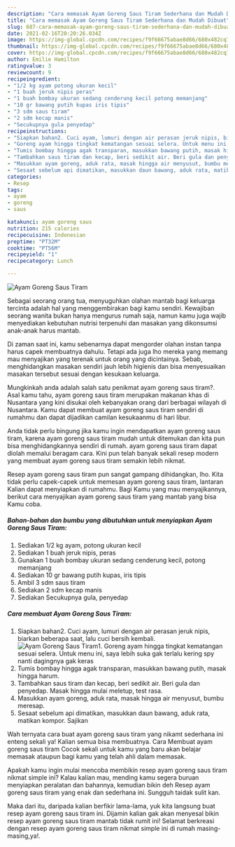 ```yaml
---
description: "Cara memasak Ayam Goreng Saus Tiram Sederhana dan Mudah Dibuat"
title: "Cara memasak Ayam Goreng Saus Tiram Sederhana dan Mudah Dibuat"
slug: 687-cara-memasak-ayam-goreng-saus-tiram-sederhana-dan-mudah-dibuat
date: 2021-02-16T20:20:26.034Z
image: https://img-global.cpcdn.com/recipes/f9f66675abae8d66/680x482cq70/ayam-goreng-saus-tiram-foto-resep-utama.jpg
thumbnail: https://img-global.cpcdn.com/recipes/f9f66675abae8d66/680x482cq70/ayam-goreng-saus-tiram-foto-resep-utama.jpg
cover: https://img-global.cpcdn.com/recipes/f9f66675abae8d66/680x482cq70/ayam-goreng-saus-tiram-foto-resep-utama.jpg
author: Emilie Hamilton
ratingvalue: 3
reviewcount: 9
recipeingredient:
- "1/2 kg ayam potong ukuran kecil"
- "1 buah jeruk nipis peras"
- "1 buah bombay ukuran sedang cenderung kecil potong memanjang"
- "10 gr bawang putih kupas iris tipis"
- "3 sdm saus tiram"
- "2 sdm kecap manis"
- "Secukupnya gula penyedap"
recipeinstructions:
- "Siapkan bahan2. Cuci ayam, lumuri dengan air perasan jeruk nipis, biarkan beberapa saat, lalu cuci bersih kembali."
- "Goreng ayam hingga tingkat kematangan sesuai selera. Untuk menu ini, saya lebih suka gak terlalu kering spy nanti dagingnya gak keras"
- "Tumis bombay hingga agak transparan, masukkan bawang putih, masak hingga harum."
- "Tambahkan saus tiram dan kecap, beri sedikit air. Beri gula dan penyedap. Masak hingga mulai meletup, test rasa."
- "Masukkan ayam goreng, aduk rata, masak hingga air menyusut, bumbu meresap."
- "Sesaat sebelum api dimatikan, masukkan daun bawang, aduk rata, matikan kompor. Sajikan"
categories:
- Resep
tags:
- ayam
- goreng
- saus

katakunci: ayam goreng saus 
nutrition: 215 calories
recipecuisine: Indonesian
preptime: "PT32M"
cooktime: "PT56M"
recipeyield: "1"
recipecategory: Lunch

---
```



![Ayam Goreng Saus Tiram](https://img-global.cpcdn.com/recipes/f9f66675abae8d66/680x482cq70/ayam-goreng-saus-tiram-foto-resep-utama.jpg)

Sebagai seorang orang tua, menyuguhkan olahan mantab bagi keluarga tercinta adalah hal yang menggembirakan bagi kamu sendiri. Kewajiban seorang  wanita bukan hanya mengurus rumah saja, namun kamu juga wajib menyediakan kebutuhan nutrisi terpenuhi dan masakan yang dikonsumsi anak-anak harus mantab.

Di zaman  saat ini, kamu sebenarnya dapat mengorder olahan instan tanpa harus capek membuatnya dahulu. Tetapi ada juga lho mereka yang memang mau menyajikan yang terenak untuk orang yang dicintainya. Sebab, menghidangkan masakan sendiri jauh lebih higienis dan bisa menyesuaikan masakan tersebut sesuai dengan kesukaan keluarga. 



Mungkinkah anda adalah salah satu penikmat ayam goreng saus tiram?. Asal kamu tahu, ayam goreng saus tiram merupakan makanan khas di Nusantara yang kini disukai oleh kebanyakan orang dari berbagai wilayah di Nusantara. Kamu dapat membuat ayam goreng saus tiram sendiri di rumahmu dan dapat dijadikan camilan kesukaanmu di hari libur.

Anda tidak perlu bingung jika kamu ingin mendapatkan ayam goreng saus tiram, karena ayam goreng saus tiram mudah untuk ditemukan dan kita pun bisa menghidangkannya sendiri di rumah. ayam goreng saus tiram dapat diolah memalui beragam cara. Kini pun telah banyak sekali resep modern yang membuat ayam goreng saus tiram semakin lebih nikmat.

Resep ayam goreng saus tiram pun sangat gampang dihidangkan, lho. Kita tidak perlu capek-capek untuk memesan ayam goreng saus tiram, lantaran Kalian dapat menyiapkan di rumahmu. Bagi Kamu yang mau menyajikannya, berikut cara menyajikan ayam goreng saus tiram yang mantab yang bisa Kamu coba.

<!--inarticleads1-->

##### Bahan-bahan dan bumbu yang dibutuhkan untuk menyiapkan Ayam Goreng Saus Tiram:

1. Sediakan 1/2 kg ayam, potong ukuran kecil
1. Sediakan 1 buah jeruk nipis, peras
1. Gunakan 1 buah bombay ukuran sedang cenderung kecil, potong memanjang
1. Sediakan 10 gr bawang putih kupas, iris tipis
1. Ambil 3 sdm saus tiram
1. Sediakan 2 sdm kecap manis
1. Sediakan Secukupnya gula, penyedap




<!--inarticleads2-->

##### Cara membuat Ayam Goreng Saus Tiram:

1. Siapkan bahan2. Cuci ayam, lumuri dengan air perasan jeruk nipis, biarkan beberapa saat, lalu cuci bersih kembali.
<img src="https://img-global.cpcdn.com/steps/27ec22ab50bf38f0/160x128cq70/ayam-goreng-saus-tiram-langkah-memasak-1-foto.jpg" alt="Ayam Goreng Saus Tiram">1. Goreng ayam hingga tingkat kematangan sesuai selera. Untuk menu ini, saya lebih suka gak terlalu kering spy nanti dagingnya gak keras
1. Tumis bombay hingga agak transparan, masukkan bawang putih, masak hingga harum.
1. Tambahkan saus tiram dan kecap, beri sedikit air. Beri gula dan penyedap. Masak hingga mulai meletup, test rasa.
1. Masukkan ayam goreng, aduk rata, masak hingga air menyusut, bumbu meresap.
1. Sesaat sebelum api dimatikan, masukkan daun bawang, aduk rata, matikan kompor. Sajikan




Wah ternyata cara buat ayam goreng saus tiram yang nikamt sederhana ini enteng sekali ya! Kalian semua bisa membuatnya. Cara Membuat ayam goreng saus tiram Cocok sekali untuk kamu yang baru akan belajar memasak ataupun bagi kamu yang telah ahli dalam memasak.

Apakah kamu ingin mulai mencoba membikin resep ayam goreng saus tiram nikmat simple ini? Kalau kalian mau, mending kamu segera buruan menyiapkan peralatan dan bahannya, kemudian bikin deh Resep ayam goreng saus tiram yang enak dan sederhana ini. Sungguh taidak sulit kan. 

Maka dari itu, daripada kalian berfikir lama-lama, yuk kita langsung buat resep ayam goreng saus tiram ini. Dijamin kalian gak akan menyesal bikin resep ayam goreng saus tiram mantab tidak rumit ini! Selamat berkreasi dengan resep ayam goreng saus tiram nikmat simple ini di rumah masing-masing,ya!.


